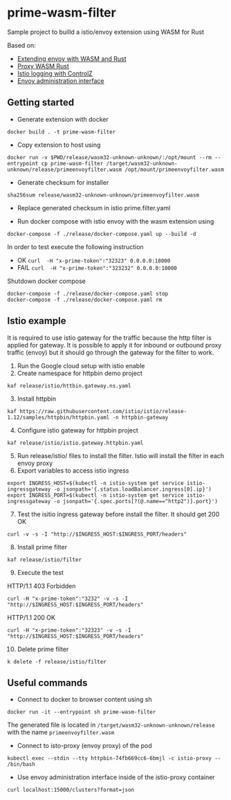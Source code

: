 # prime-wasm-filter

Sample project to builld a istio/envoy extension using WASM for Rust

Based on:

- [Extending envoy with WASM and Rust](https://antweiss.com/blog/extending-envoy-with-wasm-and-rust/)
- [Proxy WASM Rust](https://github.com/otomato-gh/proxy-wasm-rust)
- [Istio logging with ControlZ](https://istio.io/latest/docs/ops/diagnostic-tools/controlz/)
- [Envoy administration interface](https://www.envoyproxy.io/docs/envoy/latest/operations/admin)

## Getting started

- Generate extension with docker

```shell
docker build . -t prime-wasm-filter
```

- Copy extension to host using

```shell
docker run -v $PWD/release/wasm32-unknown-unknown/:/opt/mount --rm --entrypoint cp prime-wasm-filter /target/wasm32-unknown-unknown/release/primeenvoyfilter.wasm /opt/mount/primeenvoyfilter.wasm 
```

- Generate checksum for installer

```shell
sha256sum release/wasm32-unknown-unknown/primeenvoyfilter.wasm
```

- Replace generated checksum in istio prime.filter.yaml

- Run docker compose with istio envoy with the wasm extension using

```shell
docker-compose -f ./release/docker-compose.yaml up --build -d
```

In order to test execute the following instruction

- OK `curl  -H "x-prime-token":"32323" 0.0.0.0:18000`
- FAIL `curl  -H "x-prime-token":"323232" 0.0.0.0:18000`

Shutdown docker compose

```shell
docker-compose -f ./release/docker-compose.yaml stop
docker-compose -f ./release/docker-compose.yaml rm
```

## Istio example

It is required to use istio gateway for the traffic because the http filter is applied for
gateway. It is possible to apply it for inbound or outbound proxy traffic (envoy) but it should go 
through the gateway for the filter to work.

1. Run the Google cloud setup with istio enable
2. Create namespace for httpbin demo project

```shell
kaf release/istio/httbin.gateway.ns.yaml
```

3. Install httpbin

```shell
kaf https://raw.githubusercontent.com/istio/istio/release-1.12/samples/httpbin/httpbin.yaml -n httpbin-gateway
```

4. Configure istio gateway for httpbin project

```shell
kaf release/istio/istio.gateway.httpbin.yaml
```

5. Run release/istio/ files to install the filter. Istio will install the filter in each envoy proxy
6. Export variables to access istio ingress

```shell
export INGRESS_HOST=$(kubectl -n istio-system get service istio-ingressgateway -o jsonpath='{.status.loadBalancer.ingress[0].ip}')
export INGRESS_PORT=$(kubectl -n istio-system get service istio-ingressgateway -o jsonpath='{.spec.ports[?(@.name=="http2")].port}')
```

7. Test the isitio ingress gateway before install the filter. It should get 200 OK

```shell
curl -v -s -I "http://$INGRESS_HOST:$INGRESS_PORT/headers"
```

8. Install prime filter

```shell
kaf release/istio/filter
```

9. Execute the test

HTTP/1.1 403 Forbidden
```shell
curl -H "x-prime-token":"3232" -v -s -I "http://$INGRESS_HOST:$INGRESS_PORT/headers"
```

HTTP/1.1 200 OK
```shell
curl -H "x-prime-token":"32323" -v -s -I "http://$INGRESS_HOST:$INGRESS_PORT/headers"
```

10. Delete prime filter

```shell
k delete -f release/istio/filter
```

## Useful commands

- Connect to docker to browser content using sh
```shell
docker run -it --entrypoint sh prime-wasm-filter
```

The generated file is located in `/target/wasm32-unknown-unknown/release` with the name `primeenvoyfilter.wasm`

- Connect to isto-proxy (envoy proxy) of the pod
```shell
kubectl exec --stdin --tty httpbin-74fb669cc6-6bmjl -c istio-proxy -- /bin/bash
```

- Use envoy administration interface inside of the istio-proxy container
```shell
curl localhost:15000/clusters?format=json
```
